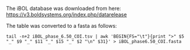 The iBOL database was downloaded from here: https://v3.boldsystems.org/index.php/datarelease

The table was converted to a fasta as follows:

```
tail -n+2 iBOL_phase_6.50_COI.tsv | awk 'BEGIN{FS="\t"}{print ">" $5 "_" $9 "_" $11 "_" $15 "_" $2 "\n" $31}' > iBOL_phase6.50_COI.fasta
```


